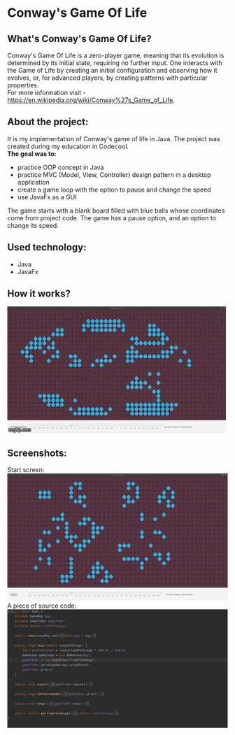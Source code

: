 # Conway's Game Of Life

## What's Conway's Game Of Life?
Conway's Game Of Life is a zero-player game, meaning that its evolution is determined by its initial state, requiring no further input. One interacts with the Game of Life by creating an initial configuration and observing how it evolves, or, for advanced players, by creating patterns with particular properties.<br /> 
For more information visit - https://en.wikipedia.org/wiki/Conway%27s_Game_of_Life.

## About the project:
It is my implementation of Conway's game of life in Java. The project was created during my education in Codecool.<br/>
**The goal was to:**
* practice OOP concept in Java
* practice MVC (Model, View, Controller) design pattern in a desktop application
* create a game loop with the option to pause and change the speed
* use JavaFx as a GUI

The game starts with a blank board filled with blue balls whose coordinates come from project code. The game has a pause option, and an option to change its speed.<br/>


## Used technology:
* Java
* JavaFx

## How it works?
![alt text](https://github.com/KacperMitkowski/Game-of-Life/blob/master/screenshots/game_of_life_gif.gif)<br />

## Screenshots:
Start screen:<br /> 
![alt text](https://github.com/KacperMitkowski/Game-of-Life/blob/master/screenshots/game_of_life_1.png)
A piece of source code:
![alt text](https://github.com/KacperMitkowski/Game-of-Life/blob/master/screenshots/game_of_life_3.png)
